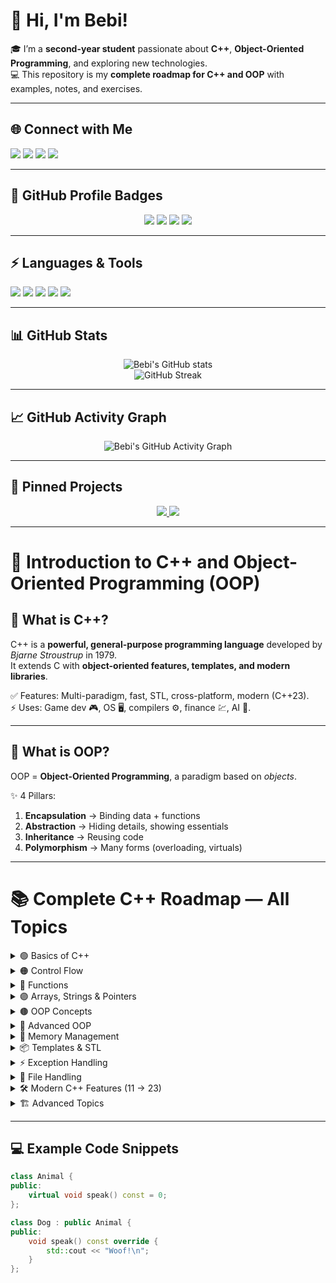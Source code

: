 # 👋 Hi, I'm Bebi!  

🎓 I’m a **second-year student** passionate about **C++**, **Object-Oriented Programming**, and exploring new technologies.  
💻 This repository is my **complete roadmap for C++ and OOP** with examples, notes, and exercises.  

---

## 🌐 Connect with Me
<p align="left">
  <a href="https://github.com/yourusername" target="_blank"><img src="https://img.shields.io/badge/GitHub-181717?style=for-the-badge&logo=github&logoColor=white"/></a>
  <a href="https://www.linkedin.com/in/yourprofile" target="_blank"><img src="https://img.shields.io/badge/LinkedIn-0A66C2?style=for-the-badge&logo=linkedin&logoColor=white"/></a>
  <a href="https://twitter.com/yourhandle" target="_blank"><img src="https://img.shields.io/badge/Twitter-1DA1F2?style=for-the-badge&logo=twitter&logoColor=white"/></a>
  <a href="mailto:youremail@example.com"><img src="https://img.shields.io/badge/Email-D14836?style=for-the-badge&logo=gmail&logoColor=white"/></a>
</p>

---

## 🏅 GitHub Profile Badges
<p align="center">
  <img src="https://img.shields.io/github/followers/yourusername?label=Followers&style=social" />
  <img src="https://img.shields.io/github/stars/yourusername?affiliations=OWNER%2CCOLLABORATOR&style=social" />
  <img src="https://komarev.com/ghpvc/?username=yourusername&label=Profile+Views&color=blueviolet&style=flat" />
  <img src="https://img.shields.io/github/repos/yourusername?color=yellow&label=Public%20Repos" />
</p>

---

## ⚡ Languages & Tools
<p>
  <img src="https://img.shields.io/badge/C++-00599C?style=for-the-badge&logo=cplusplus&logoColor=white"/>
  <img src="https://img.shields.io/badge/Python-3776AB?style=for-the-badge&logo=python&logoColor=white"/>
  <img src="https://img.shields.io/badge/Java-007396?style=for-the-badge&logo=java&logoColor=white"/>
  <img src="https://img.shields.io/badge/Git-F05032?style=for-the-badge&logo=git&logoColor=white"/>
  <img src="https://img.shields.io/badge/VSCode-007ACC?style=for-the-badge&logo=visualstudiocode&logoColor=white"/>
</p>

---

## 📊 GitHub Stats
<p align="center">
  <img src="https://github-readme-stats.vercel.app/api?username=yourusername&show_icons=true&theme=tokyonight" alt="Bebi's GitHub stats"/>
  <br/>
  <img src="https://github-readme-streak-stats.herokuapp.com/?user=yourusername&theme=tokyonight" alt="GitHub Streak"/>
</p>

---

## 📈 GitHub Activity Graph
<p align="center">
  <img src="https://github-readme-activity-graph.vercel.app/graph?username=yourusername&theme=tokyo-night" alt="Bebi's GitHub Activity Graph"/>
</p>

---

## 📌 Pinned Projects
<p align="center">
  <a href="https://github.com/yourusername/yourproject1">
    <img src="https://github-readme-stats.vercel.app/api/pin/?username=yourusername&repo=yourproject1&theme=tokyonight" />
  </a>
  <a href="https://github.com/yourusername/yourproject2">
    <img src="https://github-readme-stats.vercel.app/api/pin/?username=yourusername&repo=yourproject2&theme=tokyonight" />
  </a>
</p>

---

# 📘 Introduction to C++ and Object-Oriented Programming (OOP)

## 🔹 What is C++?
C++ is a **powerful, general-purpose programming language** developed by *Bjarne Stroustrup* in 1979.  
It extends C with **object-oriented features, templates, and modern libraries**.  

✅ Features: Multi-paradigm, fast, STL, cross-platform, modern (C++23).  
⚡ Uses: Game dev 🎮, OS 🖥, compilers ⚙️, finance 💹, AI 🤖.  

---

## 🔹 What is OOP?
OOP = **Object-Oriented Programming**, a paradigm based on *objects*.  

✨ 4 Pillars:  
1. **Encapsulation** → Binding data + functions  
2. **Abstraction** → Hiding details, showing essentials  
3. **Inheritance** → Reusing code  
4. **Polymorphism** → Many forms (overloading, virtuals)  

---

# 📚 Complete C++ Roadmap — All Topics

<details>
<summary>🟢 Basics of C++</summary>

- Structure of a C++ Program  
- Input/Output  
- Data Types & Variables  
- Operators  
</details>

<details>
<summary>🟠 Control Flow</summary>

- If-else, switch  
- Loops  
- Jump Statements  
</details>

<details>
<summary>🔵 Functions</summary>

- By value / reference  
- Default args  
- Overloading  
- Recursion  
</details>

<details>
<summary>🟣 Arrays, Strings & Pointers</summary>

- 1D/2D Arrays  
- Strings & C-strings  
- Pointers  
- Dynamic Memory  
</details>

<details>
<summary>🟤 OOP Concepts</summary>

- Classes & Objects  
- Constructors/Destructors  
- Encapsulation  
- Inheritance  
- Polymorphism  
- Abstraction  
- Friend Functions  
</details>

<details>
<summary>🔴 Advanced OOP</summary>

- Operator Overloading  
- Virtual Destructors  
- Copy/Move Constructor  
- Interfaces  
- Design Patterns  
</details>

<details>
<summary>🧠 Memory Management</summary>

- `new` / `delete`  
- Smart Pointers  
- RAII  
</details>

<details>
<summary>📦 Templates & STL</summary>

- Function/Class Templates  
- Specialization  
- STL Containers  
- Algorithms  
- Iterators  
</details>

<details>
<summary>⚡ Exception Handling</summary>

- `try-catch-throw`  
- Standard Exceptions  
- Custom Exceptions  
</details>

<details>
<summary>📝 File Handling</summary>

- Text & Binary Files  
- File Streams  
</details>

<details>
<summary>🛠 Modern C++ Features (11 → 23)</summary>

- Lambda, auto, nullptr  
- Move Semantics  
- Smart Pointers  
- Concepts, Ranges  
- Coroutines  
</details>

<details>
<summary>🏗 Advanced Topics</summary>

- Multithreading  
- Networking  
- GUI (Qt, SFML)  
- Game Development  
- Embedded C++  
</details>

---

## 💻 Example Code Snippets

```cpp
class Animal {
public:
    virtual void speak() const = 0;
};

class Dog : public Animal {
public:
    void speak() const override {
        std::cout << "Woof!\n";
    }
};
